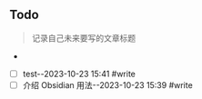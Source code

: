 ## Todo

> 记录自己未来要写的文章标题

-
- [ ] test--2023-10-23 15:41 #write
- [ ] 介绍 Obsidian 用法--2023-10-23 15:39 #write